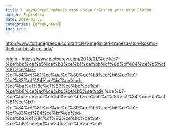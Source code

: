 ```yaml
---
title: Η μεγαλύτερη τράπεζα στον κόσμο θέλει να μπει στην Ελλάδα
author: PipisCrew
date: 2018-01-31
categories: [greek,news]
toc: true
---
```


http://www.fortunegreece.com/article/i-megaliteri-trapeza-ston-kosmo-theli-na-bi-stin-ellada/

origin - https://www.pipiscrew.com/2018/01/%ce%b7-%ce%bc%ce%b5%ce%b3%ce%b1%ce%bb%cf%8d%cf%84%ce%b5%cf%81%ce%b7-%cf%84%cf%81%ce%ac%cf%80%ce%b5%ce%b6%ce%b1-%cf%83%cf%84%ce%bf%ce%bd-%ce%ba%cf%8c%cf%83%ce%bc%ce%bf-%ce%b8%ce%ad%ce%bb%ce%b5%ce%b9/ %ce%b7-%ce%bc%ce%b5%ce%b3%ce%b1%ce%bb%cf%8d%cf%84%ce%b5%cf%81%ce%b7-%cf%84%cf%81%ce%ac%cf%80%ce%b5%ce%b6%ce%b1-%cf%83%cf%84%ce%bf%ce%bd-%ce%ba%cf%8c%cf%83%ce%bc%ce%bf-%ce%b8%ce%ad%ce%bb%ce%b5%ce%b9